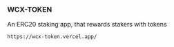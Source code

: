 ### WCX-TOKEN

An ERC20 staking app, that rewards stakers with tokens

```bash
https://wcx-token.vercel.app/
```